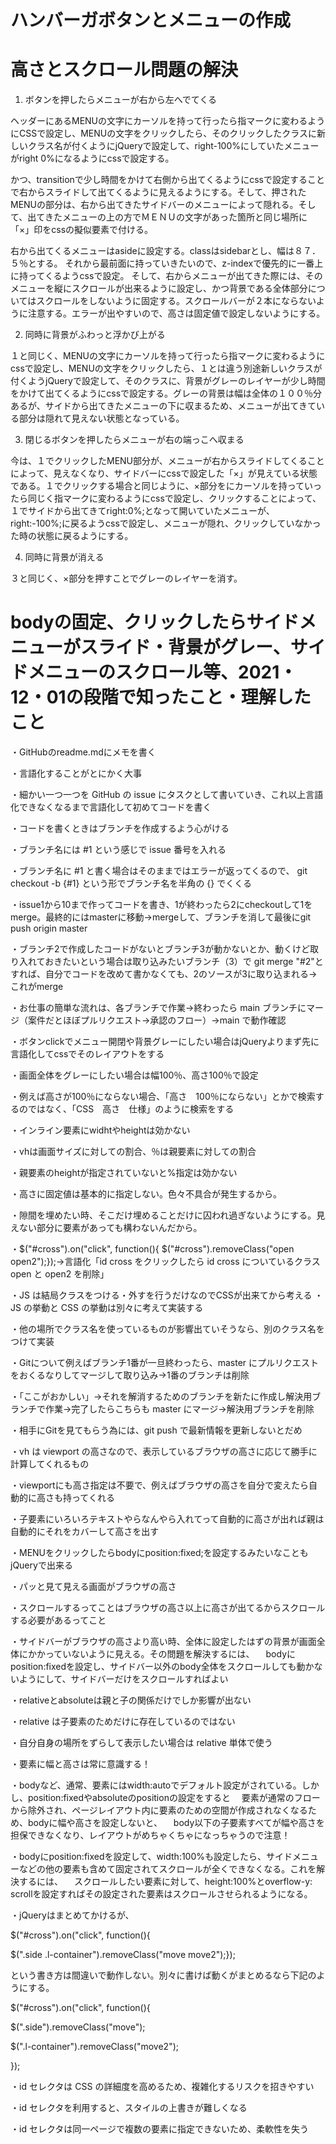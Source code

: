 # ハンバーガボタンとメニューの作成
# 高さとスクロール問題の解決

1. ボタンを押したらメニューが右から左へでてくる  

ヘッダーにあるMENUの文字にカーソルを持って行ったら指マークに変わるようにCSSで設定し、MENUの文字をクリックしたら、そのクリックしたクラスに新しいクラス名が付くようにjQueryで設定して、right-100%にしていたメニューがright 0%になるようにcssで設定する。

かつ、transitionで少し時間をかけて右側から出てくるようにcssで設定することで右からスライドして出てくるように見えるようにする。そして、押されたMENUの部分は、右から出てきたサイドバーのメニューによって隠れる。そして、出てきたメニューの上の方でＭＥＮＵの文字があった箇所と同じ場所に「×」印をcssの擬似要素で付ける。


右から出てくるメニューはasideに設定する。classはsidebarとし、幅は８７．５％とする。
それから最前面に持っていきたいので、z-indexで優先的に一番上に持ってくるようcssで設定。
そして、右からメニューが出てきた際には、そのメニューを縦にスクロールが出来るように設定し、かつ背景である全体部分についてはスクロールをしないように固定する。スクロールバーが２本にならないように注意する。エラーが出やすいので、高さは固定値で設定しないようにする。


2. 同時に背景がふわっと浮かび上がる  

１と同じく、MENUの文字にカーソルを持って行ったら指マークに変わるようにcssで設定し、MENUの文字をクリックしたら、１とは違う別途新しいクラスが付くようjQueryで設定して、そのクラスに、背景がグレーのレイヤーが少し時間をかけて出てくるようにcssで設定する。グレーの背景は幅は全体の１００％分あるが、サイドから出てきたメニューの下に収まるため、メニューが出てきている部分は隠れて見えない状態となっている。

3. 閉じるボタンを押したらメニューが右の端っこへ収まる  

今は、１でクリックしたMENU部分が、メニューが右からスライドしてくることによって、見えなくなり、サイドバーにcssで設定した「×」が見えている状態である。１でクリックする場合と同じように、×部分をにカーソルを持っていったら同じく指マークに変わるようにcssで設定し、クリックすることによって、１でサイドから出てきてright:0%;となって開いていたメニューが、right:-100%;に戻るようcssで設定し、メニューが隠れ、クリックしていなかった時の状態に戻るようにする。


4. 同時に背景が消える  

３と同じく、×部分を押すことでグレーのレイヤーを消す。


# bodyの固定、クリックしたらサイドメニューがスライド・背景がグレー、サイドメニューのスクロール等、2021・12・01の段階で知ったこと・理解したこと
・GitHubのreadme.mdにメモを書く

・言語化することがとにかく大事

・細かい一つ一つを GitHub の issue にタスクとして書いていき、これ以上言語化できなくなるまで言語化して初めてコードを書く

・コードを書くときはブランチを作成するよう心がける

・ブランチ名には #1 という感じで issue 番号を入れる

・ブランチ名に #1 と書く場合はそのままではエラーが返ってくるので、 git checkout -b {#1} という形でブランチ名を半角の {} でくくる

・issue1から10まで作ってコードを書き、1が終わったら2にcheckoutして1をmerge。最終的にはmasterに移動→mergeして、ブランチを消して最後にgit push origin master

・ブランチ2で作成したコードがないとブランチ3が動かないとか、動くけど取り入れておきたいという場合は取り込みたいブランチ（3）で
git merge "#2"とすれば、自分でコードを改めて書かなくても、2のソースが3に取り込まれる→これがmerge

・お仕事の簡単な流れは、各ブランチで作業→終わったら main ブランチにマージ（案件だとほぼプルリクエスト→承認のフロー）→main で動作確認

・ボタンclickでメニュー開閉や背景グレーにしたい場合はjQueryよりまず先に言語化してcssでそのレイアウトをする

・画面全体をグレーにしたい場合は幅100％、高さ100％で設定

・例えば高さが100％にならない場合、「高さ　100％にならない」とかで検索するのではなく、「CSS　高さ　仕様」のように検索をする

・インライン要素にwidhtやheightは効かない

・vhは画面サイズに対しての割合、％は親要素に対しての割合

・親要素のheightが指定されていないと%指定は効かない

・高さに固定値は基本的に指定しない。色々不具合が発生するから。

・隙間を埋めたい時、そこだけ埋めることだけに囚われ過ぎないようにする。見えない部分に要素があっても構わないんだから。

・$("#cross").on("click", function(){ $("#cross").removeClass("open open2");});→言語化「id cross をクリックしたら id cross についているクラス open と open2 を削除」


・JS は結局クラスをつける・外すを行うだけなのでCSSが出来てから考える
・JS の挙動と CSS の挙動は別々に考えて実装する

・他の場所でクラス名を使っているものが影響出ていそうなら、別のクラス名をつけて実装

・Gitについて例えばブランチ1番が一旦終わったら、master にプルリクエストをおくるなりしてマージして取り込み→1番のブランチは削除

・「ここがおかしい」→それを解消するためのブランチを新たに作成し解決用ブランチで作業→完了したらこちらも master にマージ→解決用ブランチを削除

・相手にGitを見てもらう為には、git push で最新情報を更新しないとだめ

・vh は viewport の高さなので、表示しているブラウザの高さに応じて勝手に計算してくれるもの

・viewportにも高さ指定は不要で、例えばブラウザの高さを自分で変えたら自動的に高さも持ってくれる

・子要素にいろいろテキストやらなんやら入れてって自動的に高さが出れば親は自動的にそれをカバーして高さを出す

・MENUをクリックしたらbodyにposition:fixed;を設定するみたいなこともjQueryで出来る

・パッと見て見える画面がブラウザの高さ

・スクロールするってことはブラウザの高さ以上に高さが出てるからスクロールする必要があるってこと

・サイドバーがブラウザの高さより高い時、全体に設定したはずの背景が画面全体にかかっていないように見える。その問題を解決するには、
　bodyにposition:fixedを設定し、サイドバー以外のbody全体をスクロールしても動かないようにして、サイドバーだけをスクロールすればよい
 
・relativeとabsoluteは親と子の関係だけでしか影響が出ない

・relative は子要素のためだけに存在しているのではない

・自分自身の場所をずらして表示したい場合は relative 単体で使う

・要素に幅と高さは常に意識する！

・bodyなど、通常、要素にはwidth:autoでデフォルト設定がされている。しかし、position:fixedやabsoluteのpositionの設定をすると
　要素が通常のフローから除外され、ページレイアウト内に要素のための空間が作成されなくなるため、bodyに幅や高さを設定しないと、
　body以下の子要素すべてが幅や高さを担保できなくなり、レイアウトがめちゃくちゃになっちゃうので注意！
 
・bodyにposition:fixedを設定して、width:100%も設定したら、サイドメニューなどの他の要素も含めて固定されてスクロールが全くできなくなる。これを解決するには、
　スクロールしたい要素に対して、height:100%とoverflow-y: scrollを設定すればその設定された要素はスクロールさせられるようになる。

・jQueryはまとめてかけるが、

$("#cross").on("click", function(){

$(".side .l-container").removeClass("move move2");});

という書き方は間違いで動作しない。別々に書けば動くがまとめるなら下記のようにする。

$("#cross").on("click", function(){

  $(".side").removeClass("move");
  
  $(".l-container").removeClass("move2");
  
});

・id セレクタは CSS の詳細度を高めるため、複雑化するリスクを招きやすい

・id セレクタを利用すると、スタイルの上書きが難しくなる

・id セレクタは同一ページで複数の要素に指定できないため、柔軟性を失う

